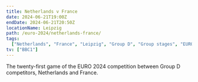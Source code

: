 ```yaml
---
title: Netherlands v France
date: 2024-06-21T19:00Z
endDate: 2024-06-21T20:50Z
locationName: Leipzig
path: /euro-2024/netherlands-france/
tags:
  ["Netherlands", "France", "Leipzig", "Group D", "Group stages", "EURO 2024"]
tv: ["BBC1"]
---
```

The twenty-first game of the EURO 2024 competition between Group D competitors, Netherlands and France.
